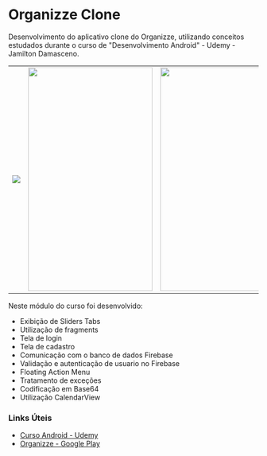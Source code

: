 # Organizze Clone

Desenvolvimento do aplicativo clone do Organizze, utilizando conceitos estudados durante o curso de "Desenvolvimento Android" - Udemy - Jamilton Damasceno.

<center>
  <table>
    <tr>
      <td><img src="https://user-images.githubusercontent.com/23174385/51754889-8fc09880-20a4-11e9-9f1d-8bc8726e34ab.gif"></td>
    <td><img src="https://user-images.githubusercontent.com/23174385/51754578-cb0e9780-20a3-11e9-9db0-a1eba00eee1f.png" height="450" width="250"></td>
    <td><img src ="https://user-images.githubusercontent.com/23174385/51754579-cb0e9780-20a3-11e9-97ed-ad488b21f2dc.png" height="450" width="250"></td>
    </tr>
  </table>
</center>

Neste módulo do curso foi desenvolvido:
* Exibição de Sliders Tabs
* Utilização de fragments
* Tela de login
* Tela de cadastro
* Comunicação com o banco de dados Firebase
* Validação e autenticação de usuario no Firebase
* Floating Action Menu
* Tratamento de exceções
* Codificação em Base64
* Utilização CalendarView


### Links Úteis

* [Curso Android - Udemy](https://www.udemy.com/curso-de-desenvolvimento-android-oreo/)
* [Organizze - Google Play](https://play.google.com/store/apps/details?id=com.organizze.android&hl=pt)


